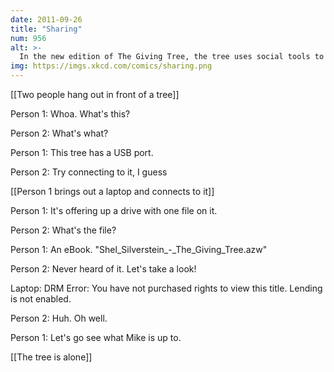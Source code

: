 ```yaml
---
date: 2011-09-26
title: "Sharing"
num: 956
alt: >-
  In the new edition of The Giving Tree, the tree uses social tools to share with its friend all the best places to buy things.
img: https://imgs.xkcd.com/comics/sharing.png
---
```

[[Two people hang out in front of a tree]]

Person 1: Whoa. What's this?

Person 2: What's what?

Person 1: This tree has a USB port.

Person 2: Try connecting to it, I guess

[[Person 1 brings out a laptop and connects to it]]

Person 1: It's offering up a drive with one file on it.

Person 2: What's the file?

Person 1: An eBook.  "Shel_Silverstein_-_The_Giving_Tree.azw"

Person 2: Never heard of it. Let's take a look!

Laptop: DRM Error: You have not purchased rights to view this title. Lending is not enabled.

Person 2: Huh. Oh well.

Person 1: Let's go see what Mike is up to.

[[The tree is alone]]

